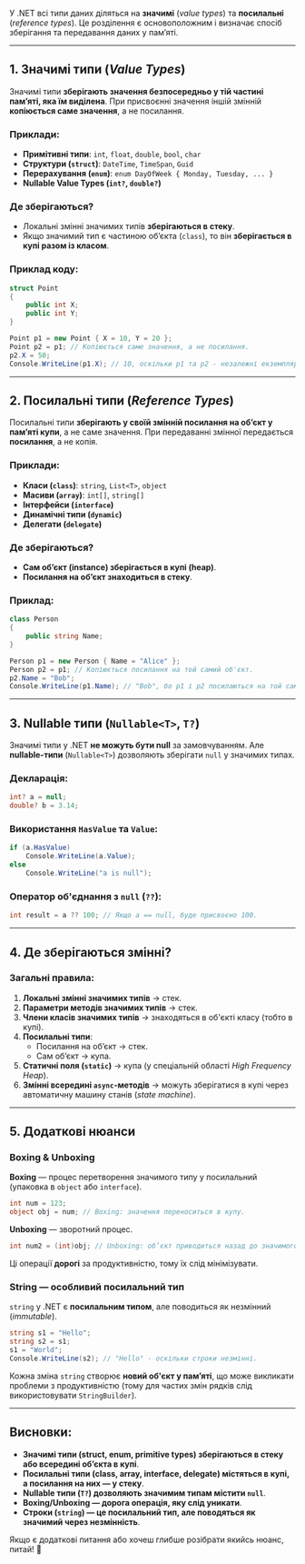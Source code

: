 У .NET всі типи даних діляться на **значимі** (_value types_) та **посилальні** (_reference types_). Це розділення є основоположним і визначає спосіб зберігання та передавання даних у пам’яті.

---

## 1. Значимі типи (_Value Types_)

Значимі типи **зберігають значення безпосередньо у тій частині пам’яті, яка їм виділена**. При присвоєнні значення іншій змінній **копіюється саме значення**, а не посилання.

### Приклади:

- **Примітивні типи**: `int`, `float`, `double`, `bool`, `char`
- **Структури (`struct`)**: `DateTime`, `TimeSpan`, `Guid`
- **Перерахування (`enum`)**: `enum DayOfWeek { Monday, Tuesday, ... }`
- **Nullable Value Types (`int?`, `double?`)**

### Де зберігаються?

- Локальні змінні значимих типів **зберігаються в стеку**.
- Якщо значимий тип є частиною об’єкта (`class`), то він **зберігається в купі разом із класом**.

### Приклад коду:

```csharp
struct Point
{
    public int X;
    public int Y;
}

Point p1 = new Point { X = 10, Y = 20 };
Point p2 = p1; // Копіюється саме значення, а не посилання.
p2.X = 50;
Console.WriteLine(p1.X); // 10, оскільки p1 та p2 - незалежні екземпляри.
```

---

## 2. Посилальні типи (_Reference Types_)

Посилальні типи **зберігають у своїй змінній посилання на об’єкт у пам’яті купи**, а не саме значення. При передаванні змінної передається **посилання**, а не копія.

### Приклади:

- **Класи (`class`)**: `string`, `List<T>`, `object`
- **Масиви (`array`)**: `int[]`, `string[]`
- **Інтерфейси (`interface`)**
- **Динамічні типи (`dynamic`)**
- **Делегати (`delegate`)**

### Де зберігаються?

- **Сам об’єкт (instance) зберігається в купі (heap)**.
- **Посилання на об’єкт знаходиться в стеку**.

### Приклад:

```csharp
class Person
{
    public string Name;
}

Person p1 = new Person { Name = "Alice" };
Person p2 = p1; // Копіюється посилання на той самий об'єкт.
p2.Name = "Bob";
Console.WriteLine(p1.Name); // "Bob", бо p1 і p2 посилаються на той самий об’єкт.
```

---

## 3. Nullable типи (`Nullable<T>`, `T?`)

Значимі типи у .NET **не можуть бути null** за замовчуванням. Але **nullable-типи** (`Nullable<T>`) дозволяють зберігати `null` у значимих типах.

### Декларація:

```csharp
int? a = null;
double? b = 3.14;
```

### Використання `HasValue` та `Value`:

```csharp
if (a.HasValue)
    Console.WriteLine(a.Value);
else
    Console.WriteLine("a is null");
```

### Оператор об'єднання з `null` (`??`):

```csharp
int result = a ?? 100; // Якщо a == null, буде присвоєно 100.
```

---

## 4. Де зберігаються змінні?

### Загальні правила:

1. **Локальні змінні значимих типів** → стек.
2. **Параметри методів значимих типів** → стек.
3. **Члени класів значимих типів** → знаходяться в об'єкті класу (тобто в купі).
4. **Посилальні типи**:
    - Посилання на об’єкт → стек.
    - Сам об’єкт → купа.
5. **Статичні поля (`static`)** → купа (у спеціальній області _High Frequency Heap_).
6. **Змінні всередині `async`-методів** → можуть зберігатися в купі через автоматичну машину станів (_state machine_).

---

## 5. Додаткові нюанси

### **Boxing & Unboxing**

**Boxing** — процес перетворення значимого типу у посилальний (упаковка в `object` або `interface`).

```csharp
int num = 123;
object obj = num; // Boxing: значення переноситься в купу.
```

**Unboxing** — зворотний процес.

```csharp
int num2 = (int)obj; // Unboxing: об’єкт приводиться назад до значимого типу.
```

Ці операції **дорогі** за продуктивністю, тому їх слід мінімізувати.

### **String — особливий посилальний тип**

`string` у .NET є **посилальним типом**, але поводиться як незмінний (_immutable_).

```csharp
string s1 = "Hello";
string s2 = s1;
s1 = "World";
Console.WriteLine(s2); // "Hello" - оскільки строки незмінні.
```

Кожна зміна `string` створює **новий об'єкт у пам’яті**, що може викликати проблеми з продуктивністю (тому для частих змін рядків слід використовувати `StringBuilder`).

---

## Висновки:

- **Значимі типи (struct, enum, primitive types) зберігаються в стеку або всередині об’єкта в купі**.
- **Посилальні типи (class, array, interface, delegate) містяться в купі, а посилання на них — у стеку**.
- **Nullable типи (`T?`) дозволяють значимим типам містити `null`**.
- **Boxing/Unboxing — дорога операція, яку слід уникати**.
- **Строки (`string`) — це посилальний тип, але поводяться як значимий через незмінність**.

Якщо є додаткові питання або хочеш глибше розібрати якийсь нюанс, питай! 🚀